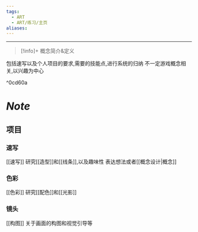 ```yaml
---
tags:
  - ART
  - ART/练习/主页
aliases:
---
```



---
> [!info]+ 概念简介&定义
> 
包括速写以及个人项目的要求,需要的技能点,进行系统的归纳
不一定游戏概念相关,以兴趣为中心

^0cd60a



# ***Note***
## 项目

### 速写
[[速写]]
研究[[造型]]和[[线条]],以及趣味性
表达想法或者[[概念设计|概念]]

### 色彩
[[色彩]]
研究[[配色]]和[[光影]]

### 镜头
[[构图]]
关于画面的构图和视觉引导等